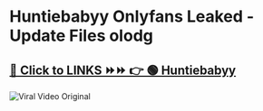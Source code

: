 
 # Huntiebabyy Onlyfans Leaked - Update Files olodg

## <h2><a href="https://clipsfans.com/Huntiebabyy&ref=git">🔗 Click to LINKS ⏩⏩ 👉 🟢 Huntiebabyy </a></h2>

<a href="https://clipsfans.com/Huntiebabyy&ref=git" rel="nofollow" data-target="animated-image.originalLink"><img src="https://i.ibb.co.com/xMMVF88/686577567.gif" alt="Viral Video Original" style="max-width: 100%; display: inline-block;" data-target="animated-image.originalImage"></a>

